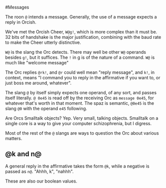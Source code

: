 #Messages

The roon `@` intends a message. Generally, the use of a message expects a reply in Orcish.

We've met the Orcish Cheer, `W@g!`, which is more complex than it must be. 32 bits of handshake is the major justification, combining with the baud rate to make the Cheer utterly distinctive. 

`W@` is the slang the Orc detects. There may well be other `W@` operands besides `g!`, but it suffices. The `!` in g is of the nature of a command. `W@` is much like "welcome message"

The Orc replies `@rk!`, and `@r` could well mean "reply message", and `k!`, in context, means "I command you to reply in the affirmative if you want to, or just boss me around, whatever". 

The slang `@` by itself simply expects one operand, of any sort, and passes itself literally. `@ 0e45` is read off by the receiving Orc as `message 0e45`, for whatever that's worth in that moment. The spaz is semantic, `@0e45` is the slang `@0` with the operand `e45` following. 

Are Orcs Smalltalk objects? Yep. Very small, talking objects. Smalltalk on a single core is a way to give your computer schizophrenia, but I digress. 

Most of the rest of the `@` slangs are ways to question the Orc about various matters. 

## @k and n@

A general reply in the affirmative takes the form `@k`, while a negative is passed as `n@`. "Ahhh, k", "nahhh".

These are also our boolean values. 

